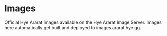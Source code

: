 # Images
Official Hye Ararat Images available on the Hye Ararat Image Server. Images here automatically get built and deployed to images.ararat.hye.gg.
